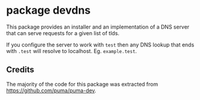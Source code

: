 # package devdns

This package provides an installer and an implementation of a DNS
server that can serve requests for a given list of tlds.

If you configure the server to work with `test` then any DNS lookup that
ends with `.test` will resolve to localhost.  Eg. `example.test`.

## Credits

The majority of the code for this package was extracted from
https://github.com/puma/puma-dev.
